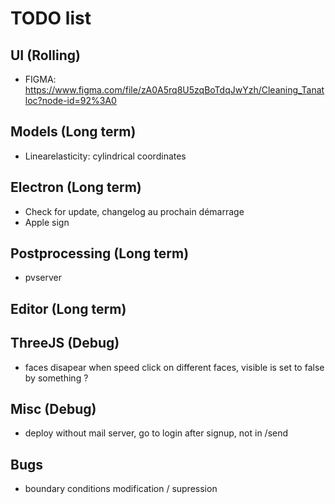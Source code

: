 # TODO list

## UI (Rolling)

- FIGMA: https://www.figma.com/file/zA0A5rq8U5zqBoTdqJwYzh/Cleaning_Tanatloc?node-id=92%3A0

## Models (Long term)

- Linearelasticity: cylindrical coordinates

## Electron (Long term)

- Check for update, changelog au prochain démarrage
- Apple sign

## Postprocessing (Long term)

- pvserver

## Editor (Long term)

## ThreeJS (Debug)

- faces disapear when speed click on different faces, visible is set to false by something ?

## Misc (Debug)

- deploy without mail server, go to login after signup, not in /send

## Bugs

- boundary conditions modification / supression
